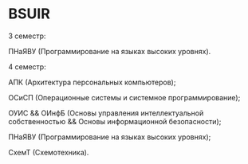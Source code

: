 # BSUIR
  
3 семестр:

  ПНаЯВУ (Программирование на языках высоких уровнях).
  
4 семестр:

  АПК (Архитектура персональных компьютеров);
  
  ОСиСП (Операционные системы и системное программирование);
  
  ОУИС && ОИнфБ (Основы управления интеллектуальной собственностью && Основы информационной безопасности);
  
  ПНаЯВУ (Программирование на языках высоких уровнях);
  
  СхемТ (Схемотехника).

